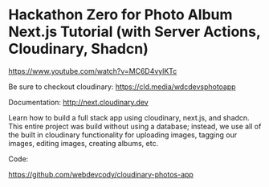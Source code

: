 # Hackathon Zero for Photo Album Next.js Tutorial (with Server Actions, Cloudinary, Shadcn)

https://www.youtube.com/watch?v=MC6D4vylKTc

Be sure to checkout cloudinary: https://cld.media/wdcdevsphotoapp 

Documentation: http://next.cloudinary.dev

Learn how to build a full stack app using cloudinary, next.js, and shadcn.  This entire project was build without using a database; instead, we use all of the built in cloudinary functionality for uploading images, tagging our images, editing images, creating albums, etc.

Code:

https://github.com/webdevcody/cloudinary-photos-app